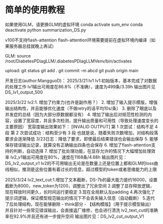 # 简单的使用教程
如果使用GLM，请更换GLM的虚拟环境
conda activate sum_env
conda deactivate
python summarization_DS.py

v100不支持flash-attention
flash-attention环境需要提前在虚拟环境内编译（如果服务器总挂就晚上再试）

GLM:
source /root/DiabetesPDiagLLM/.diabetesPDiagLLMVenv/bin/activates

upload:
git status
git add .
git commit -m abcd
git push origin main

开发日志(author:MangguoD)：
2025/3/21:lv1
lv1:初始版本，基本完成了对数据的处理工作
lv1输出可用度在86.8%（不准确），速度为499条/3.39h
输出图片见DS_lv1_output_500

2025/3/22
lv2:1. 增加了约束力(也许是副作用？）
    2. 增加了输入提示模版，增强输出结构性，并且能够优化速度（不做retry的话平均10s/条）
    3. 删除了眼底以及并发症的总结（因为大部分原数据都没有）
    4. 增加了输出后对规范性检测的内容，设置了宽容度，并且多次检测，提升输出质量和可用性（导致处理速度变长的主要原因）
        宽容度输出效果如下：
            [INVALID OUTPUT] 第 1 次尝试：结构不足 4 段
            第 2 次尝试成功：结构至少有 3 段
        也就是说，随着失败次数增加，对结构段落要求会逐渐降低
    3/23日志：降低了要求，即使最后结果错误也会输出保存
    5. 能够保存错误输出记录，就算没有正确输出四条也会保存
    6. 增加了flash-attention支持的判断，自动选择
    7. 增加了批处理功能，在显存允许的情况下大幅增加处理效率
lv2_v1输出可用度在80%，速度在1168条/4.68h
输出图片见：DS_lv2_output_v1
lv2的不可用输出无论是在数量上还是位置上都和GLM的loss曲线相似，推测是这些位置有着过长的信息，超过模型的token或者思维能力的上限

2025/3/24
lv2_text_cut:1.增加了文本截断，DS-7b的最大能力是约16000，设置截断为8000，new_token为1200，调整出了冗余空间
             2.调整了显存释放逻辑，现在释放时间更久，长时间运行更稳定
             3.现在全局默认左padding
             4.再次强化了提示词逻辑，保证模型规范输出的情况下不会丢失输入信息（自动截断）
             5.迭代了后处理结构，现在能够删除
                 - think部分
                 - 【结构模版】（用于提示模型输出）
               并且针对一些常见错误输出，会直接返厂维修，也会进行清洗
lv2_text_cut的准确率在92.9%并且还有进一步提升空间
输出图片见：DS_lv2_cut_output_V1